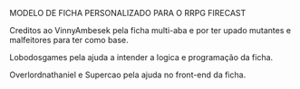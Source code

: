 MODELO DE FICHA PERSONALIZADO PARA O RRPG FIRECAST

Creditos ao VinnyAmbesek pela ficha multi-aba e por ter upado mutantes e malfeitores para ter como base.

Lobodosgames pela ajuda a intender a logica e programação da ficha.

Overlordnathaniel e Supercao pela ajuda no front-end da ficha.

